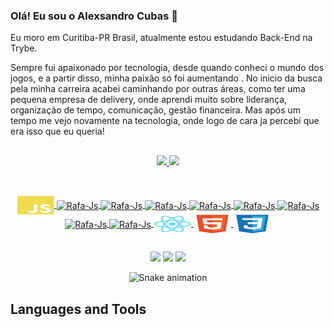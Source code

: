 ### Olá! Eu sou o Alexsandro Cubas 👋

Eu moro em Curitiba-PR Brasil, atualmente estou estudando Back-End na Trybe.

Sempre fui apaixonado por tecnologia, desde quando conheci o mundo dos jogos, e a partir disso, minha paixão só foi aumentando . No inicio da busca pela minha carreira acabei caminhando por outras áreas, como ter uma pequena empresa de delivery, onde aprendi muito sobre liderança, organização de tempo, comunicação, gestão financeira. Mas após um tempo me vejo novamente na tecnologia, onde logo de cara ja percebi que era isso que eu queria!

##

<div align="center">
  <a href="https://github.com/alexcubas">
  <img height="180em" src="https://github-readme-stats.vercel.app/api?username=alexcubas&show_icons=true&theme=radical&include_all_commits=true&count_private=true"/>
    
  <img height="180em" src="https://github-readme-stats.vercel.app/api/top-langs/?username=alexcubas&layout=compact&langs_count=7&theme=radical"/>
</div>
  
  ##
  
  <div align="center" style="display: inline_block"><br>
  <img align="center" alt="Rafa-Js" height="30" width="60" src="https://raw.githubusercontent.com/devicons/devicon/master/icons/javascript/javascript-plain.svg">
  <img align="center" alt="Rafa-Js" height="30" width="60"  src="https://cdn.jsdelivr.net/gh/devicons/devicon/icons/typescript/typescript-original.svg">
  <img align="center" alt="Rafa-Js" height="30" width="60"  src="https://cdn.jsdelivr.net/gh/devicons/devicon/icons/docker/docker-plain-wordmark.svg">
  <img align="center" alt="Rafa-Js" height="30" width="60"  src="https://cdn.jsdelivr.net/gh/devicons/devicon/icons/nodejs/nodejs-original.svg">
  <img align="center" alt="Rafa-Js" height="30" width="60"  src="https://cdn.jsdelivr.net/gh/devicons/devicon/icons/express/express-original.svg">
  <img align="center" alt="Rafa-Js" height="30" width="60"  src="https://cdn.jsdelivr.net/gh/devicons/devicon/icons/mysql/mysql-original.svg">
  <img align="center" alt="Rafa-Js" height="30" width="60"  src="https://cdn.jsdelivr.net/gh/devicons/devicon/icons/sequelize/sequelize-original.svg">
  <img align="center" alt="Rafa-Js" height="30" width="60"  src="https://cdn.jsdelivr.net/gh/devicons/devicon/icons/github/github-original.svg">
  <img align="center" alt="Rafa-Js" height="30" width="60"  src="https://cdn.jsdelivr.net/gh/devicons/devicon/icons/jest/jest-plain.svg">
  
  <img align="center" alt="Rafa-React" height="30" width="60" src="https://raw.githubusercontent.com/devicons/devicon/master/icons/react/react-original.svg">
  <img align="center" alt="Rafa-HTML" height="30" width="60" src="https://raw.githubusercontent.com/devicons/devicon/master/icons/html5/html5-original.svg">
  <img align="center" alt="Rafa-CSS" height="30" width="60" src="https://raw.githubusercontent.com/devicons/devicon/master/icons/css3/css3-original.svg">
</div>
  
  ##
  
  <div align="center"> 
 	<a href="https://github.com/alexcubas" target="_blank"><img src="https://img.shields.io/badge/GitHub-100000?style=for-the-badge&logo=github&logoColor=white"></a>
 <a href="https://www.linkedin.com/in/alexsandro-cubas/" target="_blank"><img src="https://img.shields.io/badge/LinkedIn-0077B5?style=for-the-badge&logo=linkedin&logoColor=white"></a> 
  <a href = "alex_cubas1.0@hotmail.com"><img src="https://img.shields.io/badge/-Gmail-%23333?style=for-the-badge&logo=gmail&logoColor=white" target="_blank"></a>

   
  ![Snake animation](https://github.com/alexcubas/alexcubas/blob/output/github-contribution-grid-snake.svg)
</div>
  
  ##
## Languages and Tools


